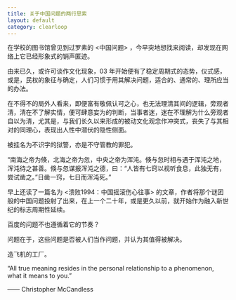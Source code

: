 ```yaml
---
title: 关于中国问题的两行思索
layout: default
category: clearloop
---
```


在学校的图书馆曾见到过罗素的 \<中国问题\> ，今早突地想找来阅读，却发现在网络上它已经形象式的销声匿迹。

由来已久，或许可谈作文化现象，03 年开始便有了稳定周期式的态势，仪式感，或是，民权的象征与确定，人们习惯于用其解决问题，适合的、通常的、理所应当的办法。

在不得不的局外人看来，即便富有敬佩认可之心，也无法理清其间的逻辑，旁观者清，清在不了解实情，便可肆意妄为的判断，当事者迷，迷在不理解为什么旁观者自以为清，尤其是，与我们长久以来形成的被动文化观念作冲突式，丧失了与其相对的同理心，表现出人性中潜伏的隐性侧面。

被挂名为不识字的狱警，亦是不守管教的罪犯。

“南海之帝为倏，北海之帝为忽，中央之帝为浑沌。倏与忽时相与遇于浑沌之地，浑沌待之甚善。倏与忽谋报浑沌之德，曰：“人皆有七窍以视听食息，此独无有，尝试凿之。”日凿一窍，七日而浑沌死。”

早上还读了一篇名为 \<溃败1994：中国摇滚伤心往事\> 的文章，作者将那个谜团般的中国问题投射了出来，在上一个二十年，或是更久以前，就开始作为融入新世纪的标志周期性延续。

百度的问题不也遵循着它的节奏？

问题在于，这些问题是否被人们当作问题，并认为其值得被解决。

造飞机的工厂。

“All true meaning resides in the personal relationship to a phenomenon, what it means to you.”

 —— Christopher McCandless
